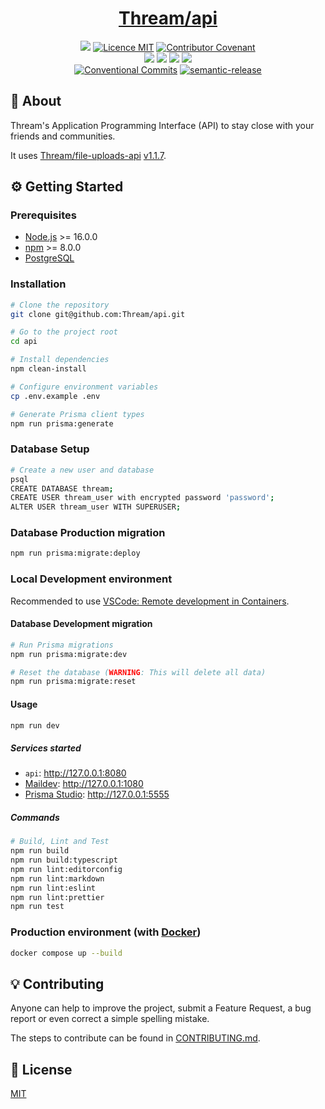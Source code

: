 <h1 align="center"><a href="https://api.thream.theoludwig.fr/documentation">Thream/api</a></h1>

<p align="center">
  <a href="./CONTRIBUTING.md"><img src="https://img.shields.io/badge/PRs-welcome-brightgreen.svg?style=flat" /></a>
  <a href="./LICENSE"><img src="https://img.shields.io/badge/licence-MIT-blue.svg" alt="Licence MIT"/></a>
  <a href="./CODE_OF_CONDUCT.md"><img src="https://img.shields.io/badge/Contributor%20Covenant-v2.0%20adopted-ff69b4.svg" alt="Contributor Covenant" /></a>
  <br />
  <a href="https://github.com/Thream/api/actions/workflows/analyze.yml"><img src="https://github.com/Thream/api/actions/workflows/analyze.yml/badge.svg?branch=develop" /></a>
  <a href="https://github.com/Thream/api/actions/workflows/build.yml"><img src="https://github.com/Thream/api/actions/workflows/build.yml/badge.svg?branch=develop" /></a>
  <a href="https://github.com/Thream/api/actions/workflows/lint.yml"><img src="https://github.com/Thream/api/actions/workflows/lint.yml/badge.svg?branch=develop" /></a>
  <a href="https://github.com/Thream/api/actions/workflows/test.yml"><img src="https://github.com/Thream/api/actions/workflows/test.yml/badge.svg?branch=develop" /></a>
  <br />
  <a href="https://conventionalcommits.org"><img src="https://img.shields.io/badge/Conventional%20Commits-1.0.0-yellow.svg" alt="Conventional Commits" /></a>
  <a href="https://github.com/semantic-release/semantic-release"><img src="https://img.shields.io/badge/%20%20%F0%9F%93%A6%F0%9F%9A%80-semantic--release-e10079.svg" alt="semantic-release" /></a>
</p>

## 📜 About

Thream's Application Programming Interface (API) to stay close with your friends and communities.

It uses [Thream/file-uploads-api](https://github.com/Thream/file-uploads-api) [v1.1.7](https://github.com/Thream/file-uploads-api/releases/tag/v1.1.7).

## ⚙️ Getting Started

### Prerequisites

- [Node.js](https://nodejs.org/) >= 16.0.0
- [npm](https://www.npmjs.com/) >= 8.0.0
- [PostgreSQL](https://www.postgresql.org/)

### Installation

```sh
# Clone the repository
git clone git@github.com:Thream/api.git

# Go to the project root
cd api

# Install dependencies
npm clean-install

# Configure environment variables
cp .env.example .env

# Generate Prisma client types
npm run prisma:generate
```

### Database Setup

```sh
# Create a new user and database
psql
CREATE DATABASE thream;
CREATE USER thream_user with encrypted password 'password';
ALTER USER thream_user WITH SUPERUSER;
```

### Database Production migration

```sh
npm run prisma:migrate:deploy
```

### Local Development environment

Recommended to use [VSCode: Remote development in Containers](https://code.visualstudio.com/docs/remote/containers-tutorial).

#### Database Development migration

```sh
# Run Prisma migrations
npm run prisma:migrate:dev

# Reset the database (WARNING: This will delete all data)
npm run prisma:migrate:reset
```

#### Usage

```sh
npm run dev
```

##### Services started

- `api`: <http://127.0.0.1:8080>
- [Maildev](https://maildev.github.io/maildev/): <http://127.0.0.1:1080>
- [Prisma Studio](https://www.prisma.io/studio): <http://127.0.0.1:5555>

##### Commands

```sh
# Build, Lint and Test
npm run build
npm run build:typescript
npm run lint:editorconfig
npm run lint:markdown
npm run lint:eslint
npm run lint:prettier
npm run test
```

### Production environment (with [Docker](https://www.docker.com/))

```sh
docker compose up --build
```

## 💡 Contributing

Anyone can help to improve the project, submit a Feature Request, a bug report or
even correct a simple spelling mistake.

The steps to contribute can be found in [CONTRIBUTING.md](./CONTRIBUTING.md).

## 📄 License

[MIT](./LICENSE)
